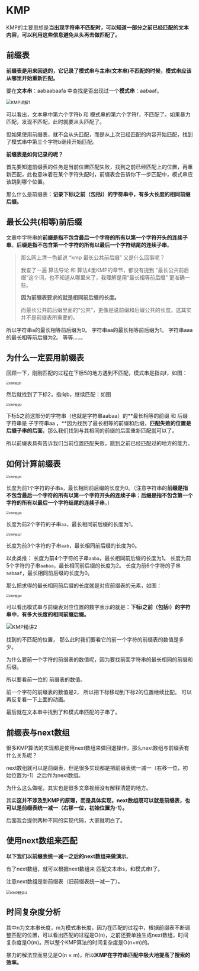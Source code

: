 # KMP

KMP的主要思想是**当出现字符串不匹配时，可以知道一部分之前已经匹配的文本内容，可以利用这些信息避免从头再去做匹配了。**

## 前缀表

**前缀表是用来回退的，它记录了模式串与主串(文本串)不匹配的时候，模式串应该从哪里开始重新匹配。**

要在**文本串**：aabaabaafa 中查找是否出现过一个**模式串**：aabaaf。

<img src="https://propane.oss-cn-nanjing.aliyuncs.com/typora_pic/202404072002982.gif" alt="KMP详解1" style="zoom: 80%;" />

可以看出，文本串中第六个字符b 和 模式串的第六个字符f，不匹配了。如果暴力匹配，发现不匹配，此时就要从头匹配了。

但如果使用前缀表，就不会从头匹配，而是从上次已经匹配的内容开始匹配，找到了模式串中第三个字符b继续开始匹配。

**前缀表是如何记录的呢？**

首先要知道前缀表的任务是当前位置匹配失败，找到之前已经匹配上的位置，再重新匹配，此也意味着在某个字符失配时，前缀表会告诉你下一步匹配中，模式串应该跳到哪个位置。

那么什么是前缀表：**记录下标i之前（包括i）的字符串中，有多大长度的相同前缀后缀。**

##  最长公共(相等)前后缀

文章中字符串的**前缀是指不包含最后一个字符的所有以第一个字符开头的连续子串**。**后缀是指不包含第一个字符的所有以最后一个字符结尾的连续子串**。

> 那么网上清一色都说 “kmp 最长公共前后缀” 又是什么回事呢？
>
> 我查了一遍 算法导论 和 算法4里KMP的章节，都没有提到 “最长公共前后缀”这个词，也不知道从哪里来了，我理解是用“最长相等前后缀” 更准确一些。
>
> **因为前缀表要求的就是相同前后缀的长度。**
>
> 而最长公共前后缀里面的“公共”，更像是说前缀和后缀公共的长度。这其实并不是前缀表所需要的。

所以字符串a的最长相等前后缀为0。 字符串aa的最长相等前后缀为1。 字符串aaa的最长相等前后缀为2。 等等.....。

## 为什么一定要用前缀表

回顾一下，刚刚匹配的过程在下标5的地方遇到不匹配，模式串是指向f，如图：

<img src="https://propane.oss-cn-nanjing.aliyuncs.com/typora_pic/202404072006101.png" alt="KMP精讲1" style="zoom:50%;" />

然后就找到了下标2，指向b，继续匹配：如图

<img src="https://propane.oss-cn-nanjing.aliyuncs.com/typora_pic/202404072006808.png" alt="KMP精讲2" style="zoom:50%;" />

下标5之前这部分的字符串（也就是字符串aabaa）的**最长相等的前缀 和 后缀字符串是 子字符串aa ，**因为找到了最长相等的前缀和后缀，**匹配失败的位置是后缀子串的后面**，那么我们找到与其相同的前缀的后面重新匹配就可以了。

所以前缀表具有告诉我们当前位置匹配失败，跳到之前已经匹配过的地方的能力。

## 如何计算前缀表

<img src="https://propane.oss-cn-nanjing.aliyuncs.com/typora_pic/202404072008008.png" alt="KMP精讲5" style="zoom:50%;" />

长度为前1个字符的子串`a`，最长相同前后缀的长度为0。（注意字符串的**前缀是指不包含最后一个字符的所有以第一个字符开头的连续子串**；**后缀是指不包含第一个字符的所有以最后一个字符结尾的连续子串**。）

<img src="https://propane.oss-cn-nanjing.aliyuncs.com/typora_pic/202404072010620.png" alt="KMP精讲6" style="zoom: 50%;" />

长度为前2个字符的子串`aa`，最长相同前后缀的长度为1。

<img src="https://propane.oss-cn-nanjing.aliyuncs.com/typora_pic/202404072010853.png" alt="KMP精讲7" style="zoom: 50%;" />

长度为前3个字符的子串`aab`，最长相同前后缀的长度为0。

以此类推： 长度为前4个字符的子串`aaba`，最长相同前后缀的长度为1。 长度为前5个字符的子串`aabaa`，最长相同前后缀的长度为2。 长度为前6个字符的子串`aabaaf`，最长相同前后缀的长度为0。

那么把求得的最长相同前后缀的长度就是对应前缀表的元素，如图：

<img src="https://propane.oss-cn-nanjing.aliyuncs.com/typora_pic/202404072011414.png" alt="KMP精讲8" style="zoom: 50%;" />

可以看出模式串与前缀表对应位置的数字表示的就是：**下标i之前（包括i）的字符串中，有多大长度的相同前缀后缀。**

![KMP精讲2](https://propane.oss-cn-nanjing.aliyuncs.com/typora_pic/202404072011327.gif)

找到的不匹配的位置， 那么此时我们要看它的前一个字符的前缀表的数值是多少。

为什么要前一个字符的前缀表的数值呢，因为要找前面字符串的最长相同的前缀和后缀。

所以要看前一位的 前缀表的数值。

前一个字符的前缀表的数值是2， 所以把下标移动到下标2的位置继续比配。 可以再反复看一下上面的动画。

最后就在文本串中找到了和模式串匹配的子串了。

## 前缀表与next数组

很多KMP算法的实现都是使用next数组来做回退操作，那么next数组与前缀表有什么关系呢？

next数组就可以是前缀表，但是很多实现都是把前缀表统一减一（右移一位，初始位置为-1）之后作为next数组。

为什么这么做呢，其实也是很多文章视频没有解释清楚的地方。

其实**这并不涉及到KMP的原理，而是具体实现，next数组既可以就是前缀表，也可以是前缀表统一减一（右移一位，初始位置为-1）。**

后面我会提供两种不同的实现代码，大家就明白了。

## 使用next数组来匹配

**以下我们以前缀表统一减一之后的next数组来做演示**。

有了next数组，就可以根据next数组来 匹配文本串s，和模式串t了。

注意next数组是新前缀表（旧前缀表统一减一了）。

<img src="https://propane.oss-cn-nanjing.aliyuncs.com/typora_pic/202404072016151.gif" alt="KMP精讲4" style="zoom: 67%;" />

## 时间复杂度分析

其中n为文本串长度，m为模式串长度，因为在匹配的过程中，根据前缀表不断调整匹配的位置，可以看出匹配的过程是O(n)，之前还要单独生成next数组，时间复杂度是O(m)。所以整个KMP算法的时间复杂度是O(n+m)的。

暴力的解法显而易见是O(n × m)，所以**KMP在字符串匹配中极大地提高了搜索的效率。**
